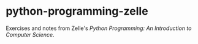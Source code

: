 # python-programming-zelle

Exercises and notes from Zelle's *Python Programming: An Introduction to Computer Science*.
